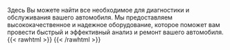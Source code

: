 Здесь Вы можете найти все необходимое для диагностики и обслуживания вашего автомобиля. Мы предоставляем высококачественное и надежное оборудование, которое поможет вам провести быстрый и эффективный анализ и ремонт вашего автомобиля.
{{< rawhtml >}}<script type="text/javascript">
    (function() {
        var po = document.createElement('script'); po.type = 'text/javascript'; po.async = true;
        po.src = 'https://assist-line.com/chat.js?tlgchat_id=txO9Ntk4ozJ3zjyvHdKVVA3uvOwPir3r&category=&subcategory=';
        var s = document.getElementsByTagName('script')[0]; s.parentNode.insertBefore(po, s);
    })();
</script>
{{< /rawhtml >}}

